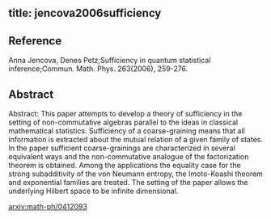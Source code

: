 title: jencova2006sufficiency
---

## Reference

Anna Jencova, Denes Petz;Sufficiency in quantum statistical inference;Commun. Math. Phys. 263(2006), 259-276.

## Abstract 

Abstract:  This paper attempts to develop a theory of sufficiency in the setting of
non-commutative algebras parallel to the ideas in classical mathematical
statistics. Sufficiency of a coarse-graining means that all information is
extracted about the mutual relation of a given family of states. In the paper
sufficient coarse-grainings are characterized in several equivalent ways and
the non-commutative analogue of the factorization theorem is obtained. Among
the applications the equality case for the strong subadditivity of the von
Neumann entropy, the Imoto-Koashi theorem and exponential families are treated.
The setting of the paper allows the underlying Hilbert space to be infinite
dimensional.

    

[arxiv:math-ph/0412093](https://arxiv.org/abs/math-ph/0412093)